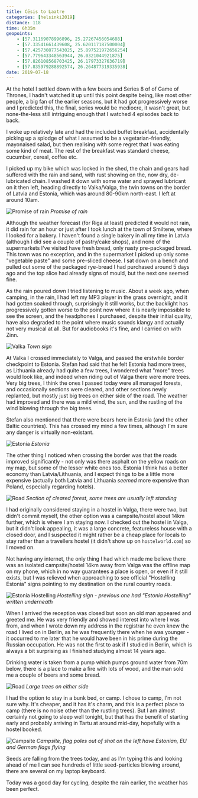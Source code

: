 ```yaml
--- 
title: Cēsis to Laatre
categories: [helsinki2019]
distance: 118
time: 6h35m
geopoints:
    - [57.31169078996896, 25.27267456054688]
    - [57.33541661439608, 25.620117187500004]
    - [57.425730877543025, 25.897521972656254]
    - [57.779643348563944, 26.0321044921875]
    - [57.826108568703425, 26.17973327636719]
    - [57.835979288892574, 26.264877319335938]
date: 2019-07-18
---
```


At the hotel I settled down with a few beers and Series 8 of of Game of
Thrones, I hadn't watched it up until this point despite being, like most
other people, a big fan of the earlier seasons, but it had got progressively
worse and I predicted this, the final, series would be mediocre, it wasn't
great, but none-the-less still intriguing enough that I watched 4 episodes
back to back.

I woke up relatively late and had the included buffet breakfast, accidentally
picking up a splodge of what I assumed to be a vegetarian-friendly, mayonaised
salad, but then realising with some regret that I was eating some kind of
meat. The rest of the breakfast was standard cheese, cucumber, cereal, coffee
etc.

I picked up my bike which was locked in the shed, the chain and gears had
suffered with the rain and sand, with rust showing on the, now dry,
de-lubricated chain. I washed it down with some water and sprayed lubricant on
it then left, heading directly to Valka/Valga, the twin towns on the border of
Latvia and Estonia, which was around 80-90km north-east. I left at around
10am.

![Promise of rain](/images/tallinn/2019-07-18/1.JPG)
*Promise of rain*

Although the weather forecast (for Riga at least) predicted it would not rain,
it did rain for an hour or just after I took lunch at the town of Smiltene,
where I looked for a bakery. I haven't found a single bakery in all my time in
Latvia (although I did see a couple of pastry/cake shops), and none of the
supermarkets I've visited have fresh bread, only nasty pre-packaged bread.
This town was no exception, and in the supermarket I picked up only some
"vegetable paste" and some pre-sliced cheese. I sat down on a bench and pulled
out some of the packaged rye-bread I had purchased around 5 days ago and the
top slice had already signs of mould, but the next one seemed fine.

As the rain poured down I tried listening to music. About a week ago, when
camping, in the rain, I had left my MP3 player in the grass overnight, and it
had gotten soaked through, surprisingly it still works, but the backlight has
progressively gotten worse to the point now where it is nearly impossible to
see the screen, and the headphones I purchased, despite their initial quality,
have also degraded to the point where music sounds klangy and actually not very
musical at all. But for audiobooks it's fine, and I carried on with Zinn.

![Valka](/images/tallinn/2019-07-18/2.JPG)
*Town sign*

At Valka I crossed immediately to Valga, and passed the erstwhile border
checkpoint to Estonia. Stefan had said that he felt Estonia had more trees, as
Lithuania already had quite a few trees, I wondered what "more" trees would
look like, and indeed when riding out of Valga there were more trees. Very big
trees, I think the ones I passed today were all managed forests, and
occasionally sections were cleared, and other sections newly replanted, but
mostly just big trees on either side of the road. The weather had improved and
there was a mild wind, the sun, and the rustling of the wind blowing through
the big trees.

Stefan also mentioned that there were bears here in Estonia (and the other
Baltic countries). This has crossed my mind a few times, although I'm sure any
danger is virtually non-existant.

![Estonia](/images/tallinn/2019-07-18/3.JPG)
*Estonia*

The other thing I noticed when crossing the border was that the roads improved
significantly - not only was there asphalt on the yellow roads on my map, but
some of the lesser white ones too. Estonia I think has a better economy than
Latvia/Lithuania, and I expect things to be a little more expensive (actually
both Latvia and Lithuania _seemed_ more expensive than Poland, especially
regarding hotels).

![Road](/images/tallinn/2019-07-18/5.JPG)
*Section of cleared forest, some trees are usually left standing*

I had originally considered staying in a hostel in Valga, there were two, but
didn't commit myself, the other option was a campsite/hostel about 14km
further, which is where I am staying now. I checked out the hostel in Valga,
but it didn't look appealing, it was a large concrete, featureless house with
a closed door, and I suspected it might rather be a cheap place for locals to
stay rather than a travellers hostel (it didn't show up on `hostelworld.com`)
so I moved on.

Not having any internet, the only thing I had which made me believe there was
an isolated campsite/hostel 14km away from Valga was the offline map on my
phone, which in no way guarantees a place is open, or even if it still exists,
but I was relieved when approaching to see official "Hostelling Estonia" signs
pointing to my destination on the rural country roads.

![Estonia Hostelling](/images/tallinn/2019-07-18/4.JPG)
*Hostelling sign - previous one had "Estonia Hostelling" written underneath*

When I arrived the reception was closed but soon an old man appeared and
greeted me. He was very friendly and showed interest into where I was from,
and when I wrote down my address in the registrar he even knew the road I
lived on in Berlin, as he was frequently there when he was younger - it
occurred to me later that he would have been in his prime during the Russian
occupation. He was not the first to ask if I studied in Berlin, which is
always a bit surprising as I finished studying almost 14 years ago.

Drinking water is taken from a pump which pumps ground water from 70m below,
there is a place to make a fire with lots of wood, and the man sold me a
couple of beers and some bread.

![Road](/images/tallinn/2019-07-18/6.JPG)
*Large trees on either side*

I had the option to stay in a bunk bed, or camp. I chose to camp, I'm not sure
why. It's cheaper, and it has it's charm, and this is a perfect place to camp
(there is no noise other than the rustling trees). But I am almost certainly
not going to sleep well tonight, but that has the benefit of starting early
and probably arriving in Tartu at around mid-day, hopefully with a hostel
booked.

![Campsite](/images/tallinn/2019-07-18/7.JPG)
*Campsite, flag poles out of shot on the left have Estonian, EU and German
flags flying*

Seeds are falling from the trees today, and as I'm typing this and looking
ahead of me I can see hundreds of little seed-particles blowing around, there
are several on my laptop keyboard.

Today was a good day for cycling, despite the rain earlier, the weather has
been perfect.
